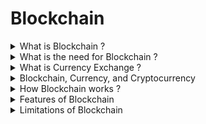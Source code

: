 # Blockchain


<details>
<summary> What is Blockchain ? </summary>
<br/>

A blockchain is a Ledger of constantly growing distributed data/transactions/database that is shared among the nodes of a computer network. 
  As a database, a blockchain stores information electronically in digital format.

  
---
</details>


<details>
<summary> What is the need for Blockchain ? </summary>
<br/>

* People like to exchange things of value
* Value exchange relies on trust
* Trust often depends on a third party
  * Ex: bank or broker
  * More expensive
  * Human error and corruption
  
* Payment Issues
  * Customer payment issues
  * Cash
    * Can get swiped
  * Check
    * Personal check has your bank account info
    * Might not be accepted
  * Vendor payment issues
    * Cash
    * Customer might not like that
  * Credit cards
    * Merchant account
    * Sign up for a service

  * Solution:
    * The blockchain!
      * Transfer funds without trust
  
---
</details>


<details>
<summary> What is Currency Exchange ? </summary>
<br/>

* Traditional currency exchange
  * Exchange currency for something else
  * Requires trusted 3rd party
    * Ex: bank, credit card company, etc
* Blockchain technology
  * Supports digital currency in a trustless environment
  * Cryptocurrency
  * No trusted 3rd party needed
  
---
</details>


<details>
<summary> Blockchain, Currency, and Cryptocurrency </summary>
<br/>

* Blockchain vs. Bitcoin
  * Blockchain
    * Technology of how we do something
  * Bitcoin
    * An implementation of blockchain
* Digital vs. Fiat Currency
  * Digital currency
    * Kind of like digital representation of money in your bank account
  * Fiat currency
    * “Real” currency
    * Backed by regulatory/gov agency
* Cryptocurrency
  * Cryptography ensures integrity
  * Hashes (more on that later)
  * Cryptography doesn’t always mean encryption
  
---
</details>

<details>
<summary> How Blockchain works ? </summary>
<br/>

![image](https://user-images.githubusercontent.com/11299574/142675545-db7051ed-530a-4660-9793-34cac230f68f.png)
  
---
</details>

<details>
<summary> Features of Blockchain </summary>
<br/>

* Value without trust
* Eliminate middlemen and reduce costs
* Efficiency through direct interaction
* Complete transaction history
* Resilience through replication
* Transparency
  
---
</details>

<details>
<summary> Limitations of Blockchain </summary>
<br/>

![image](https://user-images.githubusercontent.com/11299574/142735667-79f108df-34ee-403d-b28d-5853e95ca46b.png)
Source : https://101blockchains.com/ 
  
---
</details>
